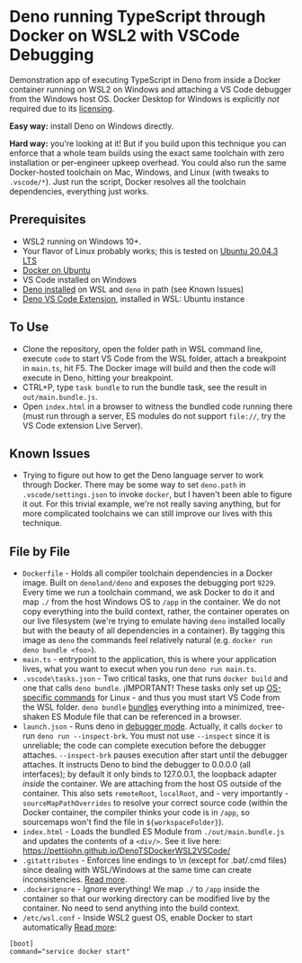 
# Deno running TypeScript through Docker on WSL2 with VSCode Debugging
Demonstration app of executing TypeScript in Deno from inside a Docker container running on WSL2 on Windows and attaching a VS Code debugger from the Windows host OS. Docker Desktop for Windows is explicitly *not* required due to its [licensing](https://www.docker.com/pricing/faq/). 

**Easy way:** install Deno on Windows directly.

**Hard way:** you're looking at it! But if you build upon this technique you can enforce that a whole team builds using the exact same toolchain with zero installation or per-engineer upkeep overhead. You could also run the same Docker-hosted toolchain on Mac, Windows, and Linux (with tweaks to `.vscode/*`). Just run the script, Docker resolves all the toolchain dependencies, everything just works. 

## Prerequisites 
* WSL2 running on Windows 10+.
* Your flavor of Linux probably works; this is tested on [Ubuntu 20.04.3 LTS](https://www.microsoft.com/store/productId/9NBLGGH4MSV6)
* [Docker on Ubuntu](https://docs.docker.com/engine/install/ubuntu/)
* VS Code installed on Windows
* [Deno installed](https://deno.land/manual/getting_started/installation#download-and-install) on WSL and `deno` in path (see Known Issues) 
* [Deno VS Code Extension](https://marketplace.visualstudio.com/items?itemName=denoland.vscode-deno), installed in WSL: Ubuntu instance 

## To Use

* Clone the repository, open the folder path in WSL command line, execute `code` to start VS Code from the  WSL folder, attach a breakpoint in `main.ts`, hit F5. The Docker image will build and then the code will execute in Deno, hitting your breakpoint.
* CTRL+P, type `task bundle` to run the bundle task, see the result in `out/main.bundle.js`.
* Open `index.html` in a browser to witness the bundled code running there (must run through a server, ES modules do not support `file://`, try the VS Code extension Live Server).

## Known Issues

* Trying to figure out how to get the Deno language server to work through Docker. There may be some way to set `deno.path` in `.vscode/settings.json` to invoke `docker`, but I haven't been able to figure it out. For this trivial example, we're not really saving anything, but for more complicated toolchains we can still improve our lives with this technique. 

## File by File

* `Dockerfile` - Holds all compiler toolchain dependencies in a Docker image. Built on `denoland/deno` and exposes the debugging port `9229`. Every time we run a toolchain command, we ask Docker to do it and map `./` from the host Windows OS to `/app` in the container. We do not copy everything into the build context, rather, the container operates on our live filesystem (we're trying to emulate having `deno` installed locally but with the beauty of all dependencies in a container). By tagging this image as `deno` the commands feel relatively natural (e.g. `docker run deno bundle <foo>`). 
* `main.ts` - entrypoint to the application, this is where your application lives, what you want to execut when you run `deno run main.ts`.
* `.vscode\tasks.json` - Two critical tasks, one that runs `docker build` and one that calls `deno bundle`. ¡IMPORTANT! These tasks only set up [OS-specific commands](https://code.visualstudio.com/docs/editor/tasks#_operating-system-specific-properties) for Linux - and thus you must start VS Code from the WSL folder. `deno bundle` [bundles](https://deno.land/manual/tools/bundler.md) everything into a minimized, tree-shaken ES Module file that can be referenced in a browser. 
* `launch.json` - Runs deno in [debugger mode](https://deno.land/manual@v1.0.0/tools/debugger). Actually, it calls `docker` to run `deno run --inspect-brk`. You must not use `--inspect` since it is unreliable; the code can complete execution before the debugger attaches. `--inspect-brk` pauses execution after start until the debugger attaches. It instructs Deno to bind the debugger to 0.0.0.0 (all interfaces); by default it only binds to 127.0.0.1, the loopback adapter *inside* the container. We are attaching from the host OS outside of the container. This also sets `remoteRoot`, `localRoot`, and - very importantly - `sourceMapPathOverrides` to resolve your correct source code (within the Docker container, the compiler thinks your code is in `/app`, so sourcemaps won't find the file in `${workspaceFolder}`). 
* `index.html` - Loads the bundled ES Module from `./out/main.bundle.js` and updates the contents of a `<div/>`. See it live here: https://pettijohn.github.io/DenoTSDockerWSL2VSCode/ 
* `.gitattributes` - Enforces line endings to \n (except for .bat/.cmd files) since dealing with WSL/Windows at the same time can create inconsistencies. [Read more](https://docs.microsoft.com/en-us/windows/wsl/tutorials/wsl-git#git-line-endings).
* `.dockerignore` - Ignore everything! We map `./` to `/app` inside the container so that our working directory can be modified live by the container. No need to send anything into the build context. 
* `/etc/wsl.conf` - Inside WSL2 guest OS, enable Docker to start automatically [Read more](https://docs.microsoft.com/en-us/windows/wsl/wsl-config#boot-settings):

```
[boot]
command="service docker start"
```
